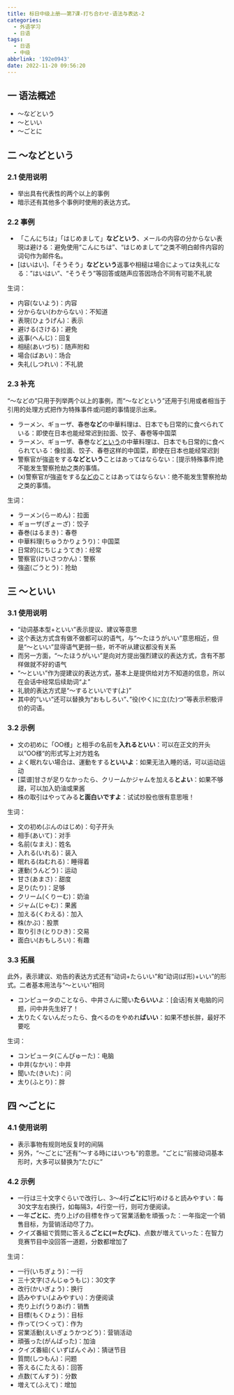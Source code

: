 ```yaml
---
title: 标日中级上册——第7课-打ち合わせ-语法与表达-2
categories:
  - 外语学习
  - 日语
tags:
  - 日语
  - 中级
abbrlink: '192e0943'
date: 2022-11-20 09:56:20
---
```

## 一 语法概述

* ～などという
* ～といい
* ～ごとに

<!--more-->

## 二 ～などという

### 2.1 使用说明

* 举出具有代表性的两个以上的事例
* 暗示还有其他多个事例时使用的表达方式。

### 2.2 事例

* 「こんにちは」「はじめまして」**などという**、メールの内容の分からない表現は避ける：避免使用“こんにちは”、“はじめまして”之类不明白邮件内容的词句作为邮件名。
* [はいはい]、「そうそう」**などという**返事や相槌は場合によっては失礼になる：”はいはい”、“そうそう”等回答或随声应答因场合不同有可能不礼貌

生词：

* 内容(ないよう)：内容
* 分からない(わからない)：不知道
* 表現(ひょうげん)：表示
* 避ける(さける)：避免
* 返事(へんじ)：回复
* 相槌(あいづち)：随声附和
* 場合(ばあい)：场合
* 失礼(しつれい)：不礼貌

### 2.3 补充

“～などの”只用于列举两个以上的事例，而“～などという”还用于引用或者相当于引用的处理方式把作为特殊事件或问题的事情提示出来。

* ラーメン、ギョーザ、春巻**など**の中華料理は、日本でも日常的に食べられている：即使在日本也能经常迟到拉面、饺子、春卷等中国菜
* ラーメン、ギョーザ、春巻など<u>という</u>の中華料理は、日本でも日常的に食べられている：像拉面、饺子、春卷这样的中国菜，即使在日本也能经常迟到
* 警察官が強盗をする**などという**ことはあってはならない：[提示特殊事件]绝不能发生警察抢劫之类的事情。
* (x)警察官が強盗をする<u>などの</u>ことはあってはならない：绝不能发生警察抢劫之类的事情。

生词：

* ラーメン(らーめん)：拉面
* ギョーザ(ぎょーざ)：饺子
* 春巻(はるまき)：春卷
* 中華料理(ちゅうかりょうり)：中国菜
* 日常的(にちじょうてき)：经常
* 警察官(けいさつかん)：警察
* 強盗(ごうとう)：抢劫

## 三 ～といい

### 3.1 使用说明

* “动词基本型+といい”表示提议、建议等意思
* 这个表达方式含有做不做都可以的语气，与“～たほうがいい”意思相近，但是“～といい”显得语气更弱一些，听不听从建议都没有关系
* 而另一方面，“～たほうがいい”是向对方提出强烈建议的表达方式，含有不那样做就不好的语气
* “～といい”作为提建议的表达方式，基本上是提供给对方不知道的信息，所以在会话中经常后续助词“よ”
* 礼貌的表达方式是“～するといいです(よ)”
* 其中的“いい”还可以替换为“おもしろい”、”役(やく)に立(た)つ”等表示积极评价的词语。

### 3.2 示例

* 文の初めに「OO様」と相手の名前を**入れるといい**：可以在正文的开头以”OO様“的形式写上对方姓名
* よく眠れない場合は、運動をする**といいよ**：如果无法入睡的话，可以运动运动
* [菜谱]甘さが足りなかったら、クリームかジャムを加える**とよい**：如果不够甜，可以加入奶油或果酱
* 株の取引はやってみる**と面白いですよ**：试试炒股也很有意思哦！

生词：

* 文の初め(ぶんのはじめ)：句子开头
* 相手(あいて)：对手
* 名前(なまえ)：姓名
* 入れる(いれる)：装入
* 眠れる(ねむれる)：睡得着
* 運動(うんどう)：运动
* 甘さ(あまさ)：甜度
* 足り(たり)：足够
* クリーム(くりーむ)：奶油
* ジャム(じゃむ)：果酱
* 加える(くわえる)：加入
* 株(かぶ)：股票
* 取り引き(とりひき)：交易
* 面白い(おもしろい)：有趣

### 3.3 拓展

此外，表示建议、劝告的表达方式还有“动词+たらいい”和“动词(ば形)+いい”的形式。二者基本用法与“～といい”相同

* コンピュータのことなら、中井さんに聞い**たらいい**よ：[会话]有关电脑的问题，问中井先生好了！
* 太りたくないんだったら、食べるのをやめれ**ばいい**：如果不想长胖，最好不要吃

生词：

* コンピュータ(こんぴゅーた)：电脑
* 中井(なかい)：中井
* 聞いた(きいた)：问
* 太り(ふとり)：胖

## 四 ～ごとに

### 4.1 使用说明

* 表示事物有规则地反复时的间隔
* 另外，“～ごとに”还有“～する時にはいつも”的意思。“ごとに”前接动词基本形时，大多可以替换为“たびに”

### 4.2 示例

* 一行は三十文字ぐらいで改行し、3～4行**ごとに**1行めけると読みやすい：每30文字左右换行，如每隔3，4行空一行，则可方便阅读。
* 一年**ごとに**、売り上げの目標を作って営業活動を頑張った：一年指定一个销售目标，为营销活动尽了力。
* クイズ番組で質問に答える**ごとに(＝たびに)**、点数が増えていった：在智力竞赛节目中没回答一道题，分数都增加了

生词：

* 一行(いちぎょう)：一行
* 三十文字(さんじゅうもじ)：30文字
* 改行(かいぎょう)：换行
* 読みやすい(よみやすい)：方便阅读
* 売り上げ(うりあげ)：销售
* 目標(もくひょう)：目标
* 作って(つくって)：作为
* 営業活動(えいぎょうかつどう)：营销活动
* 頑張った(がんばった)：加油
* クイズ番組(くいずばんぐみ)：猜谜节目
* 質問(しつもん)：问题
* 答える(こたえる)：回答
* 点数(てんすう)：分数
* 増えて(ふえて)：增加